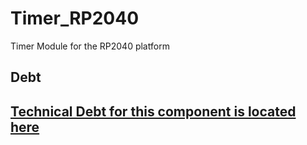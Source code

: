 # Timer_RP2040

Timer Module for the RP2040 platform

## Debt

## [Technical Debt for this component is located here](./debt.md#TechnicalDebt)